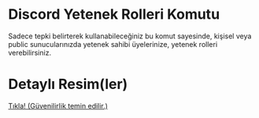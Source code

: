 # Discord Yetenek Rolleri Komutu
Sadece tepki belirterek kullanabileceğiniz bu komut sayesinde, kişisel veya public sunucularınızda yetenek sahibi üyelerinize, yetenek rolleri verebilirsiniz.

# Detaylı Resim(ler)
[Tıkla! (Güvenilirlik temin edilir.)](https://cdn.discordapp.com/attachments/675246572312854538/835276863932858418/IMG_20210424_021148.jpg)
